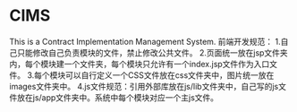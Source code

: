 # CIMS
This is a Contract Implementation Management System.
前端开发规范：
1.自己只能修改自己负责模块的文件，禁止修改公共文件。
2.页面统一放在jsp文件夹内，每个模块建一个文件夹，每个模块只允许有一个index.jsp文件作为入口文件。
3.每个模块可以自行定义一个CSS文件放在css文件夹中，图片统一放在images文件夹中。
4.js文件规范：引用外部库放在js/lib文件夹中，自己写的js文件放在js/app文件夹中。系统中每个模块对应一个主js文件。

